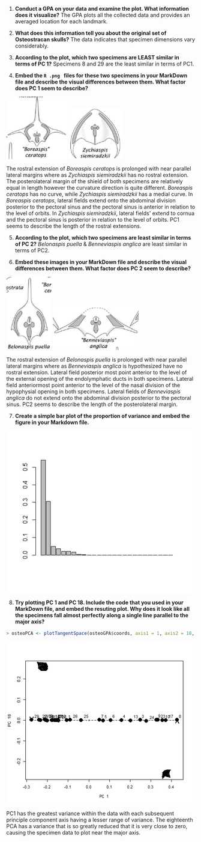 1.  **Conduct a GPA on your data and examine the plot. What information does it visualize?**
The GPA plots all the collected data and provides an averaged location for each landmark.

2.  **What does this information tell you about the original set of Osteostracan skulls?**
The data indicates that specimen dimensions vary considerably.

3.  **According to the plot, which two specimens are LEAST similar in terms of PC 1?**
Specimens 8 and 29 are the least similar in terms of PC1.

4.  **Embed the ````R .png ```` files for these two specimens in your MarkDown file and describe the visual differences between them. What factor does PC 1 seem to describe?**

![Osteo8](https://github.com/Mcclaib4/Osteostracans/blob/master/osteostracans/Boreaspis_ceratops.png)
![Osteo29](https://github.com/Mcclaib4/Osteostracans/blob/master/osteostracans/Zychiaspis_siemiradzkii.png)

The rostral extension of *Boreaspis ceratops* is prolonged with near parallel lateral margins where as *Zychiaspis siemiradzkii* has no rostral extension. The posterolateral margin of the shield of both specimens are relatively equal in length however the curvature direction  is quite different. *Boreaspis ceratops* has no curve, while *Zychiaspis siemiradzkii* has a medial curve. In *Boreaspis ceratops*, lateral fields extend onto the abdominal division posterior to the pectoral sinus and the pectoral sinus is anterior in relation to the level of orbits. In *Zychiaspis siemiradzkii*, lateral fields' extend to cornua and the pectoral sinus is posterior in relation to the level of orbits. PC1 seems to describe the length of the rostral extensions. 

5.  **According to the plot, which two specimens are least similar in terms of PC 2?**
*Belonaspis puella* & *Benneviaspis anglica* are least similar in terms of PC2.

6.  **Embed these images in your MarkDown file and describe the visual differences between them. What factor does PC 2 seem to describe?**

![Osteo3](https://github.com/Mcclaib4/Osteostracans/blob/master/osteostracans/Belonaspis_puella.png)
![Osteo4](https://github.com/Mcclaib4/Osteostracans/blob/master/osteostracans/Benneviaspis_anglica.png)

The rostral extension of *Belonaspis puella* is prolonged with near parallel lateral margins where as *Benneviaspis anglica* is hypothesized have no rostral extension. Lateral field posterior most point anterior to the level of the external opening of the endolymphatic ducts in both specimens. Lateral field anteriormost point anterior to the level of  the  nasal  division of the  hypophysial opening in both specimens. Lateral fields of *Benneviaspis anglica* do not extend onto the abdominal division posterior to the pectoral sinus. PC2 seems to describe the length of the posterolateral margin.

7.  **Create a simple bar plot of the proportion of variance and embed the figure in your Markdown file.**

![BarPlot](https://github.com/Mcclaib4/Osteostracans/blob/master/osteostracans/PropVar_barplot.png)

8.  **Try plotting PC 1 and PC 18. Include the code that you used in your MarkDown file, and embed the resuting plot. Why does it look like all the specimens fall almost perfectly along a single line parallel to the major axis?**

````R
> osteoPCA <- plotTangentSpace(osteoGPA$coords, axis1 = 1, axis2 = 18, label = TRUE)
````

![PC1/PC18_Osteo](https://github.com/Mcclaib4/Osteostracans/blob/master/osteostracans/PC1_PC18_Osteo.png)

PC1 has the greatest variance within the data with each subsequent principle component axis having a lesser range of variance. The eighteenth PCA has a variance that is so greatly reduced that it is very close to zero, causing the specimen data to plot near the major axis.
